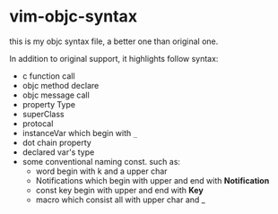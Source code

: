 # vim-objc-syntax
this is my objc syntax file, a better one than original one. 

In addition to original support, it highlights follow syntax:

- c function call
- objc method declare
- objc message call
- property Type
- superClass
- protocal
- instanceVar which begin with `_`
- dot chain property
- declared var's type
- some conventional naming const. such as:
    * word begin with k and a upper char
    * Notifications which begin with upper and end with **Notification**
    * const key begin with upper and end with **Key**
    * macro which consist all with upper char and _
